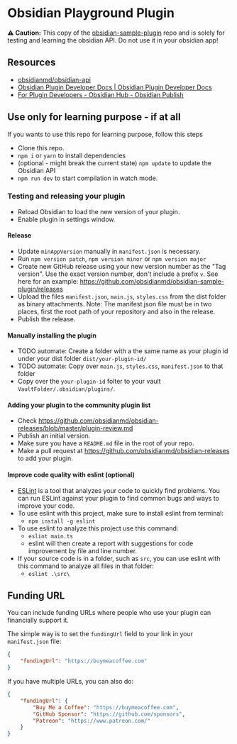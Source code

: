 # Obsidian Playground Plugin

**⚠️ Caution:** This copy of the [obsidian-sample-plugin](https://github.com/obsidianmd/obsidian-sample-plugin) repo and is solely for testing and learning the obsidian API. Do not use it in your obsidian app!

## Resources

-   [obsidianmd/obsidian-api](https://github.com/obsidianmd/obsidian-api)
-   [Obsidian Plugin Developer Docs | Obsidian Plugin Developer Docs](https://marcus.se.net/obsidian-plugin-docs/)
-   [For Plugin Developers - Obsidian Hub - Obsidian Publish](https://publish.obsidian.md/hub/04+-+Guides%2C+Workflows%2C+%26+Courses/for+Plugin+Developers)

## Use only for learning purpose - if at all

If you wants to use this repo for learning purpose, follow this steps

-   Clone this repo.
-   `npm i` or `yarn` to install dependencies
-   (optional - might break the current state) `npm update` to update the Obsidian API
-   `npm run dev` to start compilation in watch mode.

### Testing and releasing your plugin

-   Reload Obsidian to load the new version of your plugin.
-   Enable plugin in settings window.

#### Release

-   Update `minAppVersion` manually in `manifest.json` is necessary.
-   Run `npm version patch`, `npm version minor` or `npm version major`
-   Create new GitHub release using your new version number as the "Tag version". Use the exact version number, don't include a prefix `v`. See here for an example: https://github.com/obsidianmd/obsidian-sample-plugin/releases
-   Upload the files `manifest.json`, `main.js`, `styles.css` from the dist folder as binary attachments. Note: The manifest.json file must be in two places, first the root path of your repository and also in the release.
-   Publish the release.

#### Manually installing the plugin

-   TODO automate: Create a folder with a the same name as your plugin id under your dist folder `dist/your-plugin-id/`
-   TODO automate: Copy over `main.js`, `styles.css`, `manifest.json` to that folder
-   Copy over the `your-plugin-id` folter to your vault `VaultFolder/.obsidian/plugins/`.

#### Adding your plugin to the community plugin list

-   Check https://github.com/obsidianmd/obsidian-releases/blob/master/plugin-review.md
-   Publish an initial version.
-   Make sure you have a `README.md` file in the root of your repo.
-   Make a pull request at https://github.com/obsidianmd/obsidian-releases to add your plugin.

#### Improve code quality with eslint (optional)

-   [ESLint](https://eslint.org/) is a tool that analyzes your code to quickly find problems. You can run ESLint against your plugin to find common bugs and ways to improve your code.
-   To use eslint with this project, make sure to install eslint from terminal:
    -   `npm install -g eslint`
-   To use eslint to analyze this project use this command:
    -   `eslint main.ts`
    -   eslint will then create a report with suggestions for code improvement by file and line number.
-   If your source code is in a folder, such as `src`, you can use eslint with this command to analyze all files in that folder:
    -   `eslint .\src\`

## Funding URL

You can include funding URLs where people who use your plugin can financially support it.

The simple way is to set the `fundingUrl` field to your link in your `manifest.json` file:

```json
{
	"fundingUrl": "https://buymeacoffee.com"
}
```

If you have multiple URLs, you can also do:

```json
{
	"fundingUrl": {
		"Buy Me a Coffee": "https://buymeacoffee.com",
		"GitHub Sponsor": "https://github.com/sponsors",
		"Patreon": "https://www.patreon.com/"
	}
}
```
